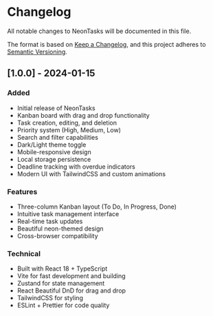 # Changelog

All notable changes to NeonTasks will be documented in this file.

The format is based on [Keep a Changelog](https://keepachangelog.com/en/1.0.0/),
and this project adheres to [Semantic Versioning](https://semver.org/spec/v2.0.0.html).

## [1.0.0] - 2024-01-15

### Added
- Initial release of NeonTasks
- Kanban board with drag and drop functionality
- Task creation, editing, and deletion
- Priority system (High, Medium, Low)
- Search and filter capabilities
- Dark/Light theme toggle
- Mobile-responsive design
- Local storage persistence
- Deadline tracking with overdue indicators
- Modern UI with TailwindCSS and custom animations

### Features
- Three-column Kanban layout (To Do, In Progress, Done)
- Intuitive task management interface
- Real-time task updates
- Beautiful neon-themed design
- Cross-browser compatibility

### Technical
- Built with React 18 + TypeScript
- Vite for fast development and building
- Zustand for state management
- React Beautiful DnD for drag and drop
- TailwindCSS for styling
- ESLint + Prettier for code quality